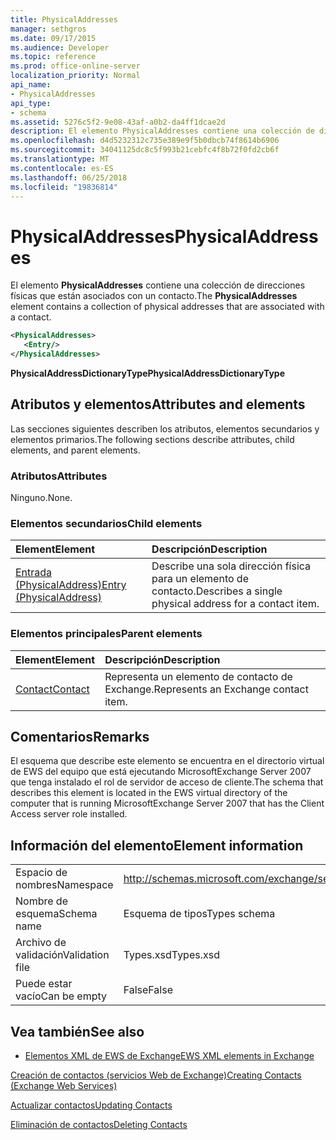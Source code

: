 ```yaml
---
title: PhysicalAddresses
manager: sethgros
ms.date: 09/17/2015
ms.audience: Developer
ms.topic: reference
ms.prod: office-online-server
localization_priority: Normal
api_name:
- PhysicalAddresses
api_type:
- schema
ms.assetid: 5276c5f2-9e08-43af-a0b2-da4ff1dcae2d
description: El elemento PhysicalAddresses contiene una colección de direcciones físicas que están asociados con un contacto.
ms.openlocfilehash: d4d5232312c735e389e9f5b0dbcb74f8614b6906
ms.sourcegitcommit: 34041125dc8c5f993b21cebfc4f8b72f0fd2cb6f
ms.translationtype: MT
ms.contentlocale: es-ES
ms.lasthandoff: 06/25/2018
ms.locfileid: "19836814"
---
```

# <a name="physicaladdresses"></a><span data-ttu-id="c4f02-103">PhysicalAddresses</span><span class="sxs-lookup"><span data-stu-id="c4f02-103">PhysicalAddresses</span></span>

<span data-ttu-id="c4f02-104">El elemento **PhysicalAddresses** contiene una colección de direcciones físicas que están asociados con un contacto.</span><span class="sxs-lookup"><span data-stu-id="c4f02-104">The **PhysicalAddresses** element contains a collection of physical addresses that are associated with a contact.</span></span> 
  
```xml
<PhysicalAddresses>
   <Entry/>
</PhysicalAddresses>
```

 <span data-ttu-id="c4f02-105">**PhysicalAddressDictionaryType**</span><span class="sxs-lookup"><span data-stu-id="c4f02-105">**PhysicalAddressDictionaryType**</span></span>
## <a name="attributes-and-elements"></a><span data-ttu-id="c4f02-106">Atributos y elementos</span><span class="sxs-lookup"><span data-stu-id="c4f02-106">Attributes and elements</span></span>

<span data-ttu-id="c4f02-107">Las secciones siguientes describen los atributos, elementos secundarios y elementos primarios.</span><span class="sxs-lookup"><span data-stu-id="c4f02-107">The following sections describe attributes, child elements, and parent elements.</span></span>
  
### <a name="attributes"></a><span data-ttu-id="c4f02-108">Atributos</span><span class="sxs-lookup"><span data-stu-id="c4f02-108">Attributes</span></span>

<span data-ttu-id="c4f02-109">Ninguno.</span><span class="sxs-lookup"><span data-stu-id="c4f02-109">None.</span></span>
  
### <a name="child-elements"></a><span data-ttu-id="c4f02-110">Elementos secundarios</span><span class="sxs-lookup"><span data-stu-id="c4f02-110">Child elements</span></span>

|<span data-ttu-id="c4f02-111">**Element**</span><span class="sxs-lookup"><span data-stu-id="c4f02-111">**Element**</span></span>|<span data-ttu-id="c4f02-112">**Descripción**</span><span class="sxs-lookup"><span data-stu-id="c4f02-112">**Description**</span></span>|
|:-----|:-----|
|[<span data-ttu-id="c4f02-113">Entrada (PhysicalAddress)</span><span class="sxs-lookup"><span data-stu-id="c4f02-113">Entry (PhysicalAddress)</span></span>](entry-physicaladdress.md) <br/> |<span data-ttu-id="c4f02-114">Describe una sola dirección física para un elemento de contacto.</span><span class="sxs-lookup"><span data-stu-id="c4f02-114">Describes a single physical address for a contact item.</span></span>  <br/> |
   
### <a name="parent-elements"></a><span data-ttu-id="c4f02-115">Elementos principales</span><span class="sxs-lookup"><span data-stu-id="c4f02-115">Parent elements</span></span>

|<span data-ttu-id="c4f02-116">**Element**</span><span class="sxs-lookup"><span data-stu-id="c4f02-116">**Element**</span></span>|<span data-ttu-id="c4f02-117">**Descripción**</span><span class="sxs-lookup"><span data-stu-id="c4f02-117">**Description**</span></span>|
|:-----|:-----|
|[<span data-ttu-id="c4f02-118">Contact</span><span class="sxs-lookup"><span data-stu-id="c4f02-118">Contact</span></span>](contact.md) <br/> |<span data-ttu-id="c4f02-119">Representa un elemento de contacto de Exchange.</span><span class="sxs-lookup"><span data-stu-id="c4f02-119">Represents an Exchange contact item.</span></span>  <br/> |
   
## <a name="remarks"></a><span data-ttu-id="c4f02-120">Comentarios</span><span class="sxs-lookup"><span data-stu-id="c4f02-120">Remarks</span></span>

<span data-ttu-id="c4f02-121">El esquema que describe este elemento se encuentra en el directorio virtual de EWS del equipo que está ejecutando MicrosoftExchange Server 2007 que tenga instalado el rol de servidor de acceso de cliente.</span><span class="sxs-lookup"><span data-stu-id="c4f02-121">The schema that describes this element is located in the EWS virtual directory of the computer that is running MicrosoftExchange Server 2007 that has the Client Access server role installed.</span></span>
  
## <a name="element-information"></a><span data-ttu-id="c4f02-122">Información del elemento</span><span class="sxs-lookup"><span data-stu-id="c4f02-122">Element information</span></span>

|||
|:-----|:-----|
|<span data-ttu-id="c4f02-123">Espacio de nombres</span><span class="sxs-lookup"><span data-stu-id="c4f02-123">Namespace</span></span>  <br/> |http://schemas.microsoft.com/exchange/services/2006/types  <br/> |
|<span data-ttu-id="c4f02-124">Nombre de esquema</span><span class="sxs-lookup"><span data-stu-id="c4f02-124">Schema name</span></span>  <br/> |<span data-ttu-id="c4f02-125">Esquema de tipos</span><span class="sxs-lookup"><span data-stu-id="c4f02-125">Types schema</span></span>  <br/> |
|<span data-ttu-id="c4f02-126">Archivo de validación</span><span class="sxs-lookup"><span data-stu-id="c4f02-126">Validation file</span></span>  <br/> |<span data-ttu-id="c4f02-127">Types.xsd</span><span class="sxs-lookup"><span data-stu-id="c4f02-127">Types.xsd</span></span>  <br/> |
|<span data-ttu-id="c4f02-128">Puede estar vacío</span><span class="sxs-lookup"><span data-stu-id="c4f02-128">Can be empty</span></span>  <br/> |<span data-ttu-id="c4f02-129">False</span><span class="sxs-lookup"><span data-stu-id="c4f02-129">False</span></span>  <br/> |
   
## <a name="see-also"></a><span data-ttu-id="c4f02-130">Vea también</span><span class="sxs-lookup"><span data-stu-id="c4f02-130">See also</span></span>



- [<span data-ttu-id="c4f02-131">Elementos XML de EWS de Exchange</span><span class="sxs-lookup"><span data-stu-id="c4f02-131">EWS XML elements in Exchange</span></span>](ews-xml-elements-in-exchange.md)


[<span data-ttu-id="c4f02-132">Creación de contactos (servicios Web de Exchange)</span><span class="sxs-lookup"><span data-stu-id="c4f02-132">Creating Contacts (Exchange Web Services)</span></span>](http://msdn.microsoft.com/library/4845917e-70d1-481c-bbd7-011ec6571789%28Office.15%29.aspx)
  
[<span data-ttu-id="c4f02-133">Actualizar contactos</span><span class="sxs-lookup"><span data-stu-id="c4f02-133">Updating Contacts</span></span>](http://msdn.microsoft.com/library/9a865953-b94a-4229-b632-2dee433314be%28Office.15%29.aspx)
  
[<span data-ttu-id="c4f02-134">Eliminación de contactos</span><span class="sxs-lookup"><span data-stu-id="c4f02-134">Deleting Contacts</span></span>](http://msdn.microsoft.com/library/fcc3dc84-cd3e-455e-a1a7-ae6921c9b588%28Office.15%29.aspx)

